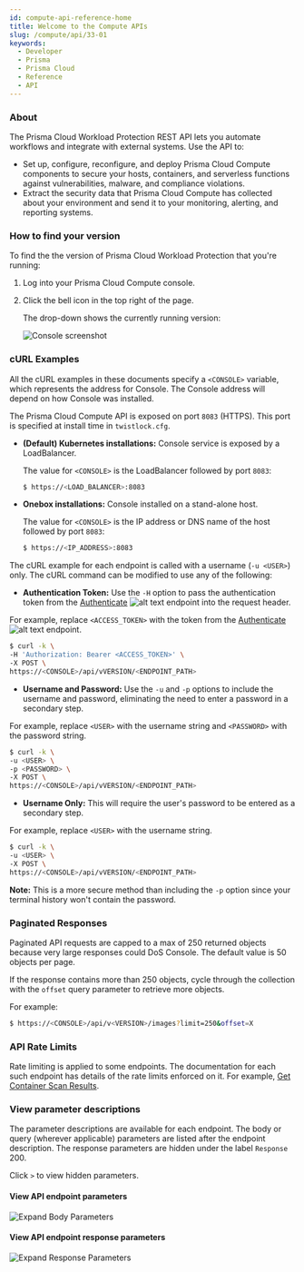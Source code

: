 ```yaml
---
id: compute-api-reference-home
title: Welcome to the Compute APIs
slug: /compute/api/33-01
keywords:
  - Developer
  - Prisma
  - Prisma Cloud
  - Reference
  - API
---
```


### About

The Prisma Cloud Workload Protection REST API lets you automate workflows and integrate with external systems.
Use the API to:

- Set up, configure, reconfigure, and deploy Prisma Cloud Compute components to secure your hosts, containers, and serverless functions against vulnerabilities, malware, and compliance violations.
- Extract the security data that Prisma Cloud Compute has collected about your environment and send it to your monitoring, alerting, and reporting systems.

### How to find your version

To find the the version of Prisma Cloud Workload Protection that you're running:

1. Log into your Prisma Cloud Compute console.

2. Click the bell icon in the top right of the page.

   The drop-down shows the currently running version:
   
   ![Console screenshot](/img/compute-version.png)

### cURL Examples

All the cURL examples in these documents specify a `<CONSOLE>` variable, which represents the address for Console.
The Console address will depend on how Console was installed.

The Prisma Cloud Compute API is exposed on port `8083` (HTTPS).
This port is specified at install time in `twistlock.cfg`.

- **(Default) Kubernetes installations:** Console service is exposed by a LoadBalancer.

  The value for `<CONSOLE>` is the LoadBalancer followed by port `8083`:

  ```bash
  $ https://<LOAD_BALANCER>:8083
  ```

- **Onebox installations:** Console installed on a stand-alone host.

  The value for `<CONSOLE>` is the IP address or DNS name of the host followed by port `8083`:

  ```bash
  $ https://<IP_ADDRESS>:8083
  ```

The cURL example for each endpoint is called with a username (`-u <USER>`) only.
The cURL command can be modified to use any of the following:

- **Authentication Token:** Use the `-H` option to pass the authentication token from the [Authenticate](/prisma-cloud/api/cwpp/post-authenticate/) ![alt text](/icons/api-icon-pan-dev.svg) endpoint into the request header.

For example, replace `<ACCESS_TOKEN>` with the token from the [Authenticate](/prisma-cloud/api/cwpp/post-authenticate/) ![alt text](/icons/api-icon-pan-dev.svg) endpoint.

```bash
$ curl -k \
-H 'Authorization: Bearer <ACCESS_TOKEN>' \
-X POST \
https://<CONSOLE>/api/vVERSION/<ENDPOINT_PATH>
```

- **Username and Password:** Use the `-u` and `-p` options to include the username and password, eliminating the need to enter a password in a secondary step.

For example, replace `<USER>` with the username string and `<PASSWORD>` with the password string.

```bash
$ curl -k \
-u <USER> \
-p <PASSWORD> \
-X POST \
https://<CONSOLE>/api/vVERSION/<ENDPOINT_PATH>
```

- **Username Only:** This will require the user's password to be entered as a secondary step.

For example, replace `<USER>` with the username string.

```bash
$ curl -k \
-u <USER> \
-X POST \
https://<CONSOLE>/api/vVERSION/<ENDPOINT_PATH>
```

**Note:** This is a more secure method than including the `-p` option since your terminal history won't contain the password.

### Paginated Responses

Paginated API requests are capped to a max of 250 returned objects because very large responses could DoS Console. The default value is 50 objects per page.

If the response contains more than 250 objects, cycle through the collection with the `offset` query parameter to retrieve more objects.

For example:

```bash
$ https://<CONSOLE>/api/v<VERSION>/images?limit=250&offset=X
```

### API Rate Limits

Rate limiting is applied to some endpoints. The documentation for each such endpoint has details of the rate limits enforced on it. For example, [Get Container Scan Results](https://pan.dev/prisma-cloud/api/cwpp/get-containers/).

### View parameter descriptions

The parameter descriptions are available for each endpoint. The body or query (wherever applicable) parameters are listed after the endpoint description.
The response parameters are hidden under the label `Response` 200.

Click `>` to view hidden parameters.

#### View API endpoint parameters

![Expand Body Parameters](/img/expandingbodyparameters.gif)

#### View API endpoint response parameters

![Expand Response Parameters](/img/expandingresponse.gif)
